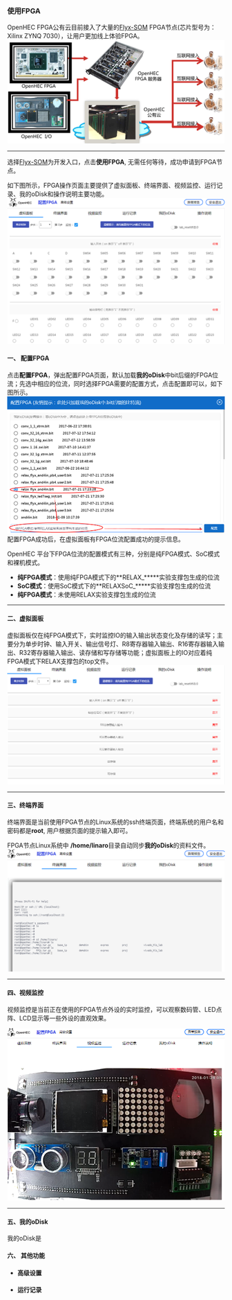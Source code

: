 ### 使用FPGA

OpenHEC FPGA公有云目前接入了大量的[Flyx-SOM](http://www.iopenhec.com/#!/hardware/000020161019000000000012) FPGA节点\(芯片型号为：Xilinx ZYNQ 7030），让用户更加线上体验FPGA。![](/assets/openhec_fpga_cloud.png)

---

选择[Flyx-SOM](http://www.iopenhec.com/#!/hardware/000020161019000000000012)为开发入口，点击**使用FPGA**, 无需任何等待，成功申请到FPGA节点。

如下图所示，FPGA操作页面主要提供了虚拟面板、终端界面、视频监控、运行记录、我的oDisk和操作说明主要功能。![](/assets/fpga_page.png)

#### 一、 **配置FPGA**

点击**配置FPGA**，弹出配置FPGA页面，默认加载**我的oDisk**中bit后缀的FPGA位流；先选中相应的位流，同时选择FPGA需要的配置方式，点击配置即可以，如下图所示。![](/assets/fpga_config.png)配置FPGA成功后，在虚拟面板有FPGA位流配置成功的提示信息。

OpenHEC 平台下FPGA位流的配置模式有三种，分别是纯FPGA模式、SoC模式和裸机模式。

* **纯FPGA模式**：使用纯FPGA模式下的**RELAX\_\*\*\***实验支撑包生成的位流
* **SoC模式**：使用SoC模式下的**RELAXSoC\_\*\*\***实验支撑包生成的位流
* **纯FPGA模式**：未使用RELAX实验支撑包生成的位流

---

#### 二、虚拟面板

虚拟面板仅在纯FPGA模式下，实时监控IO的输入输出状态变化及存储的读写；主要分为单步时钟、输入开关、输出信号灯、R8寄存器输入输出、R16寄存器输入输出、R32寄存器输入输出、读存储和写存储等功能；虚拟面板上的IO对应着纯FPGA模式下RELAX支撑包的top文件。![](/assets/fpga_panel.png)

---

#### 三、终端界面

终端界面是当前使用FPGA节点的Linux系统的ssh终端页面，终端系统的用户名和密码都是**root**, 用户根据页面的提示输入即可。

FPGA节点Linux系统中 **/home/linaro**目录自动同步**我的oDisk**的资料文件。![](/assets/gateone.png)

---

#### 四、视频监控

视频监控是当前正在使用的FPGA节点外设的实时监控，可以观察数码管、LED点阵、LCD显示等一些外设的直观效果。

![](/assets/fpga_moniter.png)

---

#### 五、我的oDisk

我的oDisk是

#### 六、 其他功能

* #### 高级设置
* #### 运行记录



